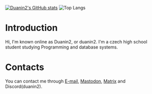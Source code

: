 [![Duanin2's GitHub stats](https://github-readme-stats.vercel.app/api?username=duanin2&show_icons=true)](https://github.com/anuraghazra/github-readme-stats)
![Top Langs](https://github-readme-stats.vercel.app/api/top-langs/?username=duanin2&size_weight=0.5&count_weight=0.5&layout=compact)

# Introduction
Hi, I'm known online as Duanin2, or duanin2. I'm a czech high school student studying Programming and database systems.

# Contacts
You can contact me through [E-mail](mailto:duanin2@duanin2.top), <a rel="me" href="https://mastodon.arch-linux.cz/@duanin2">Mastodon</a>, [Matrix](https://matrix.to/#/@duanin2:duanin2.top) and Discord(duanin2).
